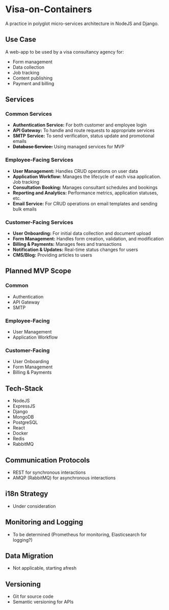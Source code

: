 # Visa-on-Containers

A practice in polyglot micro-services architecture in NodeJS and Django.

## Use Case

A web-app to be used by a visa consultancy agency for:
+ Form management
+ Data collection
+ Job tracking
+ Content publishing
+ Payment and billing

## Services

### Common Services
+ **Authentication Service:** For both customer and employee login
+ **API Gateway:** To handle and route requests to appropriate services
+ **SMTP Service:** To send verification, status update and promotional emails
+ **~~Database Service:~~** Using managed services for MVP

### Employee-Facing Services
+ **User Management:** Handles CRUD operations on user data
+ **Application Workflow:** Manages the lifecycle of each visa application. Job tracking
+ **Consultation Booking:** Manages consultant schedules and bookings
+ **Reporting and Analytics:** Performance metrics, application statuses, etc.
+ **Email Service:** For CRUD operations on email templates and sending bulk emails

### Customer-Facing Services
+ **User Onboarding:** For initial data collection and document upload
+ **Form Management:** Handles form creation, validation, and modification
+ **Billing & Payments:** Manages fees and transactions
+ **Notification & Updates:** Real-time status changes for users
+ **CMS/Blog:** Providing articles to users

## Planned MVP Scope

### Common
+ Authentication
+ API Gateway
+ SMTP

### Employee-Facing
+ User Management
+ Application Workflow

### Customer-Facing
+ User Onboarding
+ Form Management
+ Billing & Payments

## Tech-Stack
+ NodeJS
+ ExpressJS
+ Django
+ MongoDB
+ PostgreSQL
+ React
+ Docker
+ Redis
+ RabbitMQ

## Communication Protocols
+ REST for synchronous interactions
+ AMQP (RabbitMQ) for asynchronous interactions

## i18n Strategy
+ Under consideration

## Monitoring and Logging
+ To be determined (Prometheus for monitoring, Elasticsearch for logging?)

## Data Migration
+ Not applicable, starting afresh

## Versioning
+ Git for source code
+ Semantic versioning for APIs
